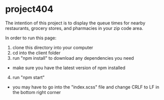 # project404

The intention of this project is to display the queue times for nearby restaurants, grocery stores, and pharmacies in your zip code area.

In order to run this page:
1) clone this directory into your computer
2) cd into the client folder
3) run "npm install" to download any dependencies you need
- make sure you have the latest version of npm installed
4) run "npm start"
- you may have to go into the "index.scss" file and change CRLF to LF in the bottom right corner